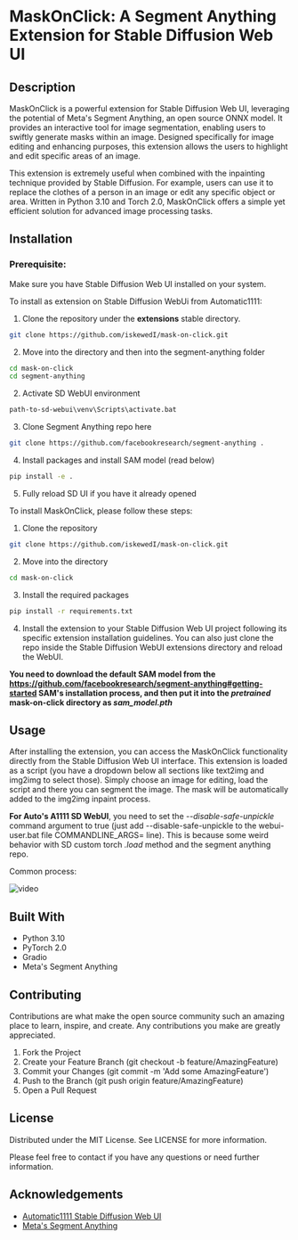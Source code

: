 # MaskOnClick: A Segment Anything Extension for Stable Diffusion Web UI

## Description
MaskOnClick is a powerful extension for Stable Diffusion Web UI, leveraging the potential of Meta's Segment Anything, an open source ONNX model. It provides an interactive tool for image segmentation, enabling users to swiftly generate masks within an image. Designed specifically for image editing and enhancing purposes, this extension allows the users to highlight and edit specific areas of an image.

This extension is extremely useful when combined with the inpainting technique provided by Stable Diffusion. For example, users can use it to replace the clothes of a person in an image or edit any specific object or area. Written in Python 3.10 and Torch 2.0, MaskOnClick offers a simple yet efficient solution for advanced image processing tasks.

## Installation
### Prerequisite:
Make sure you have Stable Diffusion Web UI installed on your system.

To install as extension on Stable Diffusion WebUi from Automatic1111:
1. Clone the repository under the **extensions** stable directory.

```bash
git clone https://github.com/iskewedI/mask-on-click.git
```

2. Move into the directory and then into the segment-anything folder
```bash
cd mask-on-click
cd segment-anything
```

2. Activate SD WebUI environment
```bash
path-to-sd-webui\venv\Scripts\activate.bat
```

3. Clone Segment Anything repo here
```bash
git clone https://github.com/facebookresearch/segment-anything .
```

4. Install packages and install SAM model (read below)
```bash
pip install -e .
```

5. Fully reload SD UI if you have it already opened


To install MaskOnClick, please follow these steps:

1. Clone the repository

```bash
git clone https://github.com/iskewedI/mask-on-click.git
```

2. Move into the directory
```bash
cd mask-on-click
```

3. Install the required packages
```bash
pip install -r requirements.txt
```
4. Install the extension to your Stable Diffusion Web UI project following its specific extension installation guidelines.
   You can also just clone the repo inside the Stable Diffusion WebUI extensions directory and reload the WebUI.

**You need to download the default SAM model from the https://github.com/facebookresearch/segment-anything#getting-started SAM's installation process, and then put it into the _pretrained_ mask-on-click directory as _sam_model.pth_**
## Usage
After installing the extension, you can access the MaskOnClick functionality directly from the Stable Diffusion Web UI interface. This extension is loaded as a script (you have a dropdown below all sections like text2img and img2img to select those). Simply choose an image for editing, load the script and there you can segment the image. The mask will be automatically added to the img2img inpaint process.

**For Auto's A1111 SD WebUI**, you need to set the _--disable-safe-unpickle_ command argument to true (just add --disable-safe-unpickle to the webui-user.bat file COMMANDLINE_ARGS= line). This is because some weird behavior with SD custom torch _.load_ method and the segment anything repo.

Common process:

![video](https://github.com/iskewedI/mask-on-click/assets/52925249/58faa4f4-c61c-490d-98cb-4fbdfd18e6ab)

## Built With
- Python 3.10
- PyTorch 2.0
- Gradio
- Meta's Segment Anything

## Contributing
Contributions are what make the open source community such an amazing place to learn, inspire, and create. Any contributions you make are greatly appreciated.

1. Fork the Project
2. Create your Feature Branch (git checkout -b feature/AmazingFeature)
3. Commit your Changes (git commit -m 'Add some AmazingFeature')
4. Push to the Branch (git push origin feature/AmazingFeature)
5. Open a Pull Request

## License
Distributed under the MIT License. See LICENSE for more information.

Please feel free to contact if you have any questions or need further information.

## Acknowledgements
- [Automatic1111 Stable Diffusion Web UI](https://github.com/AUTOMATIC1111/stable-diffusion-webui)
- [Meta's Segment Anything](https://github.com/facebookresearch/segment-anything)
